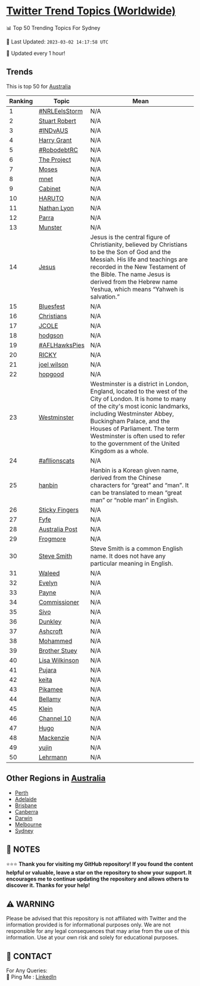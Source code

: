 [Twitter Trend Topics (Worldwide)](https://github.com/ErcinDedeoglu/Twitter-Trend-Topics)
==========


📊 Top 50 Trending Topics For Sydney

📆 Last Updated: `2023-03-02 14:17:58 UTC`

🔧 Updated every 1 hour!


## Trends

This is top 50 for [Australia](</Australia>)

| Ranking | Topic | Mean |
| ------- | ------------ | ------------ |
| 1 | [#NRLEelsStorm](http://twitter.com/search?q=%23NRLEelsStorm) | N/A |
| 2 | [Stuart Robert](http://twitter.com/search?q=Stuart+Robert) | N/A |
| 3 | [#INDvAUS](http://twitter.com/search?q=%23INDvAUS) | N/A |
| 4 | [Harry Grant](http://twitter.com/search?q=Harry+Grant) | N/A |
| 5 | [#RobodebtRC](http://twitter.com/search?q=%23RobodebtRC) | N/A |
| 6 | [The Project](http://twitter.com/search?q=The+Project) | N/A |
| 7 | [Moses](http://twitter.com/search?q=Moses) | N/A |
| 8 | [mnet](http://twitter.com/search?q=mnet) | N/A |
| 9 | [Cabinet](http://twitter.com/search?q=Cabinet) | N/A |
| 10 | [HARUTO](http://twitter.com/search?q=HARUTO) | N/A |
| 11 | [Nathan Lyon](http://twitter.com/search?q=Nathan+Lyon) | N/A |
| 12 | [Parra](http://twitter.com/search?q=Parra) | N/A |
| 13 | [Munster](http://twitter.com/search?q=Munster) | N/A |
| 14 | [Jesus](http://twitter.com/search?q=Jesus) | Jesus is the central figure of Christianity, believed by Christians to be the Son of God and the Messiah. His life and teachings are recorded in the New Testament of the Bible. The name Jesus is derived from the Hebrew name Yeshua, which means “Yahweh is salvation.” |
| 15 | [Bluesfest](http://twitter.com/search?q=Bluesfest) | N/A |
| 16 | [Christians](http://twitter.com/search?q=Christians) | N/A |
| 17 | [JCOLE](http://twitter.com/search?q=JCOLE) | N/A |
| 18 | [hodgson](http://twitter.com/search?q=hodgson) | N/A |
| 19 | [#AFLHawksPies](http://twitter.com/search?q=%23AFLHawksPies) | N/A |
| 20 | [RICKY](http://twitter.com/search?q=RICKY) | N/A |
| 21 | [joel wilson](http://twitter.com/search?q=joel+wilson) | N/A |
| 22 | [hopgood](http://twitter.com/search?q=hopgood) | N/A |
| 23 | [Westminster](http://twitter.com/search?q=Westminster) | Westminster is a district in London, England, located to the west of the City of London. It is home to many of the city's most iconic landmarks, including Westminster Abbey, Buckingham Palace, and the Houses of Parliament. The term Westminster is often used to refer to the government of the United Kingdom as a whole. |
| 24 | [#afllionscats](http://twitter.com/search?q=%23afllionscats) | N/A |
| 25 | [hanbin](http://twitter.com/search?q=hanbin) | Hanbin is a Korean given name, derived from the Chinese characters for “great” and “man”. It can be translated to mean “great man” or “noble man” in English. |
| 26 | [Sticky Fingers](http://twitter.com/search?q=Sticky+Fingers) | N/A |
| 27 | [Fyfe](http://twitter.com/search?q=Fyfe) | N/A |
| 28 | [Australia Post](http://twitter.com/search?q=Australia+Post) | N/A |
| 29 | [Frogmore](http://twitter.com/search?q=Frogmore) | N/A |
| 30 | [Steve Smith](http://twitter.com/search?q=Steve+Smith) | Steve Smith is a common English name. It does not have any particular meaning in English. |
| 31 | [Waleed](http://twitter.com/search?q=Waleed) | N/A |
| 32 | [Evelyn](http://twitter.com/search?q=Evelyn) | N/A |
| 33 | [Payne](http://twitter.com/search?q=Payne) | N/A |
| 34 | [Commissioner](http://twitter.com/search?q=Commissioner) | N/A |
| 35 | [Sivo](http://twitter.com/search?q=Sivo) | N/A |
| 36 | [Dunkley](http://twitter.com/search?q=Dunkley) | N/A |
| 37 | [Ashcroft](http://twitter.com/search?q=Ashcroft) | N/A |
| 38 | [Mohammed](http://twitter.com/search?q=Mohammed) | N/A |
| 39 | [Brother Stuey](http://twitter.com/search?q=Brother+Stuey) | N/A |
| 40 | [Lisa Wilkinson](http://twitter.com/search?q=Lisa+Wilkinson) | N/A |
| 41 | [Pujara](http://twitter.com/search?q=Pujara) | N/A |
| 42 | [keita](http://twitter.com/search?q=keita) | N/A |
| 43 | [Pikamee](http://twitter.com/search?q=Pikamee) | N/A |
| 44 | [Bellamy](http://twitter.com/search?q=Bellamy) | N/A |
| 45 | [Klein](http://twitter.com/search?q=Klein) | N/A |
| 46 | [Channel 10](http://twitter.com/search?q=Channel+10) | N/A |
| 47 | [Hugo](http://twitter.com/search?q=Hugo) | N/A |
| 48 | [Mackenzie](http://twitter.com/search?q=Mackenzie) | N/A |
| 49 | [yujin](http://twitter.com/search?q=yujin) | N/A |
| 50 | [Lehrmann](http://twitter.com/search?q=Lehrmann) | N/A |



## Other Regions in [Australia](</Australia>)

* [Perth](</Australia/Perth.md>)
* [Adelaide](</Australia/Adelaide.md>)
* [Brisbane](</Australia/Brisbane.md>)
* [Canberra](</Australia/Canberra.md>)
* [Darwin](</Australia/Darwin.md>)
* [Melbourne](</Australia/Melbourne.md>)
* [Sydney](</Australia/Sydney.md>)



## 📝 NOTES

⭐⭐⭐ **Thank you for visiting my GitHub repository! If you found the content helpful or valuable, leave a star on the repository to show your support. It encourages me to continue updating the repository and allows others to discover it. Thanks for your help!**


## ⚠️ WARNING

Please be advised that this repository is not affiliated with Twitter and the information provided is for informational purposes only. We are not responsible for any legal consequences that may arise from the use of this information. Use at your own risk and solely for educational purposes.


## 📨 CONTACT

 For Any Queries:  
            🏓 Ping Me : [LinkedIn](https://www.linkedin.com/in/ercindedeoglu/)
